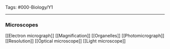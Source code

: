 Tags: #000-Biology/Y1

---
### Microscopes
[[Electron micrograph]]
[[Magnification]]
[[Organelles]]
[[Photomicrograph]]
[[Resolution]]
[[Optical microscope]]
[[Light microscope]]

